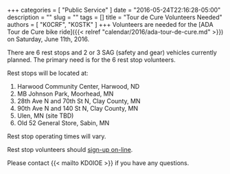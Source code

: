+++
categories = [ "Public Service" ]
date = "2016-05-24T22:16:28-05:00"
description = ""
slug = ""
tags = []
title = "Tour de Cure Volunteers Needed"
authors = [ "K0CRF", "K0STK" ]
+++
Volunteers are needed for the
[ADA Tour de Cure bike ride]({{< relref "calendar/2016/ada-tour-de-cure.md" >}})
on Saturday, June 11th, 2016.

There are 6 rest stops and 2 or 3 SAG (safety and
gear) vehicles currently planned. The primary need is for the 6 rest
stop volunteers.
<!--more-->
Rest stops will be located at:

1. Harwood Community Center, Harwood, ND
2. MB Johnson Park, Moorhead, MN
3. 28th Ave N and 70th St N, Clay County, MN
4. 90th Ave N and 140 St N, Clay County, MN
5. Ulen, MN (site TBD)
6. Old 52 General Store, Sabin, MN

Rest stop operating times will vary.

Rest stop volunteers should  <a href="http://goo.gl/forms/Hy845NgwpWSTwKL72" rel="nofollow">sign-up on-line</a>. 

Please contact {{< mailto KD0IOE >}} if you have any questions.
